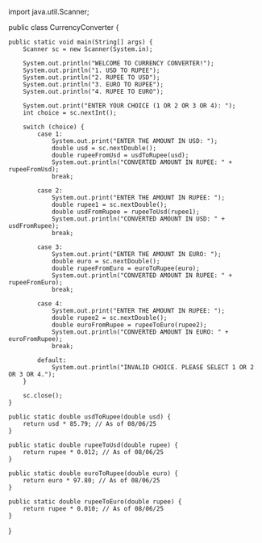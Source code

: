 import java.util.Scanner;

public class CurrencyConverter {

    public static void main(String[] args) {
        Scanner sc = new Scanner(System.in);

        System.out.println("WELCOME TO CURRENCY CONVERTER!");
        System.out.println("1. USD TO RUPEE");
        System.out.println("2. RUPEE TO USD");
        System.out.println("3. EURO TO RUPEE");
        System.out.println("4. RUPEE TO EURO");

        System.out.print("ENTER YOUR CHOICE (1 OR 2 OR 3 OR 4): ");
        int choice = sc.nextInt();

        switch (choice) {
            case 1:
                System.out.print("ENTER THE AMOUNT IN USD: ");
                double usd = sc.nextDouble();
                double rupeeFromUsd = usdToRupee(usd);
                System.out.println("CONVERTED AMOUNT IN RUPEE: " + rupeeFromUsd);
                break;

            case 2:
                System.out.print("ENTER THE AMOUNT IN RUPEE: ");
                double rupee1 = sc.nextDouble();
                double usdFromRupee = rupeeToUsd(rupee1);
                System.out.println("CONVERTED AMOUNT IN USD: " + usdFromRupee);
                break;

            case 3:
                System.out.print("ENTER THE AMOUNT IN EURO: ");
                double euro = sc.nextDouble();
                double rupeeFromEuro = euroToRupee(euro);
                System.out.println("CONVERTED AMOUNT IN RUPEE: " + rupeeFromEuro);
                break;

            case 4:
                System.out.print("ENTER THE AMOUNT IN RUPEE: ");
                double rupee2 = sc.nextDouble();
                double euroFromRupee = rupeeToEuro(rupee2);
                System.out.println("CONVERTED AMOUNT IN EURO: " + euroFromRupee);
                break;

            default:
                System.out.println("INVALID CHOICE. PLEASE SELECT 1 OR 2 OR 3 OR 4.");
        }

        sc.close();
    }

    public static double usdToRupee(double usd) {
        return usd * 85.79; // As of 08/06/25
    }

    public static double rupeeToUsd(double rupee) {
        return rupee * 0.012; // As of 08/06/25
    }

    public static double euroToRupee(double euro) {
        return euro * 97.80; // As of 08/06/25
    }

    public static double rupeeToEuro(double rupee) {
        return rupee * 0.010; // As of 08/06/25
    }
}
